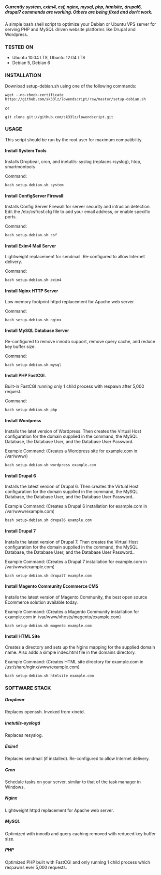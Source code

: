 ##### Currently system, exim4, csf, nginx, mysql, php, htmlsite, drupal6, drupal7 commands are working. Others are being fixed and don't work.

A simple bash shell script to optimize your Debian or Ubuntu VPS server for serving PHP and MySQL driven website platforms like Drupal and Wordpress.

### TESTED ON
* Ubuntu 10.04 LTS, Ubuntu 12.04 LTS
* Debian 5, Debian 6

### INSTALLATION
Download setup-debian.sh using one of the following commands:

    wget --no-check-certificate https://github.com/sk33lz/lowendscript/raw/master/setup-debian.sh
	
or

    git clone git://github.com/sk33lz/lowendscript.git

### USAGE
This script should be run by the root user for maximum compatibility.

#### Install System Tools 
Installs Dropbear, cron, and inetutils-syslog (replaces rsyslog), htop, smartmontools

Command:    
  
    bash setup-debian.sh system
  
#### Install ConfigServer Firewall
Installs Config Server Firewall for server security and intrusion detection.
Edit the /etc/csf/csf.cfg file to add your email address, or enable specific ports.

Command:
  
    bash setup-debian.sh csf
  
#### Install Exim4 Mail Server 
Lightweight replacement for sendmail. Re-configured to allow Internet delivery.

Command:    
  
    bash setup-debian.sh exim4

#### Install Nginx HTTP Server
Low memory footprint httpd replacement for Apache web server.

Command:    
  
    bash setup-debian.sh nginx

#### Install MySQL Database Server
Re-configured to remove innodb support, remove query cache, and reduce key buffer size.

Command:    
  
    bash setup-debian.sh mysql

#### Install PHP FastCGI.
Built-in FastCGI running only 1 child process with respawn after 5,000 request.

Command:    
  
    bash setup-debian.sh php

#### Install Wordpress 
Installs the latet version of Wordpress. Then creates the Virtual Host configuration for the domain supplied in the command, the MySQL Database, the Database User, and the Database User Password.

Example Command: (Creates a Wordpress site for example.com in /var/www/)    
  
    bash setup-debian.sh wordpress example.com

#### Install Drupal 6 
Installs the latest version of Drupal 6. Then creates the Virtual Host configuration for the domain supplied in the command, the MySQL Database, the Database User, and the Database User Password..

Example Command:  (Creates a Drupal 6 installation for example.com in /var/www/example.com)  
  
    bash setup-debian.sh drupal6 example.com
  
#### Install Drupal 7 
Installs the latest version of Drupal 7. Then creates the Virtual Host configuration for the domain supplied in the command, the MySQL Database, the Database User, and the Database User Password..

Example Command:  (Creates a Drupal 7 installation for example.com in /var/www/example.com)  
  
    bash setup-debian.sh drupal7 example.com

#### Install Magento Community Ecommerce CMS
Installs the latest version of Magento Community, the best open source Ecommerce solution available today.
  
Example Command: (Creates a Magento Community installation for example.com in /var/www/vhosts/magento/example.com)
  
    bash setup-debian.sh magento example.com
	
#### Install HTML Site
Creates a directory and sets up the Nginx mapping for the supplied domain name. Also adds a simple index.html file in the domains directory.

Example Command: (Creates HTML site directory for example.com in /usr/share/nginx/www/example.com)
     
    bash setup-debian.sh htmlsite example.com

### SOFTWARE STACK
##### Dropbear 
Replaces openssh. Invoked from xinetd.
##### Inetutils-syslogd 
Replaces resyslog.
##### Exim4 
Replaces sendmail (if installed). Re-configured to allow Internet delivery.
##### Cron 
Schedule tasks on your server, similar to that of the task manager in Windows.
##### Nginx 
Lightweight httpd replacement for Apache web server.
##### MySQL 
Optimized with innodb and query caching removed with reduced key buffer size. 
##### PHP 
Optimized PHP built with FastCGI and only running 1 child process which respawns ever 5,000 requests.
